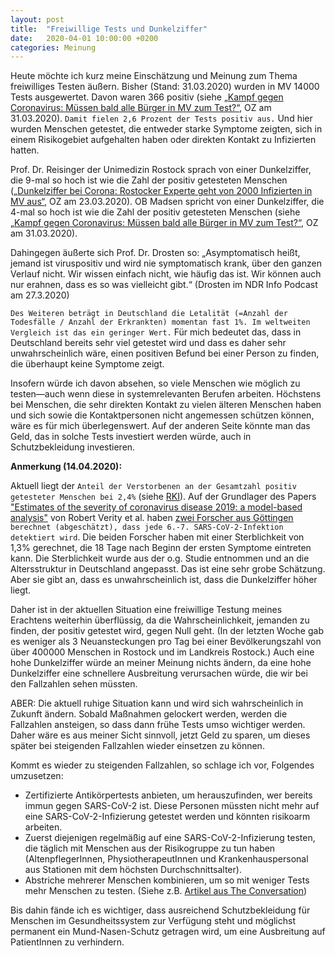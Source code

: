 ```yaml
---
layout: post
title:  "Freiwillige Tests und Dunkelziffer"
date:   2020-04-01 10:00:00 +0200
categories: Meinung
---
```


Heute möchte ich kurz meine Einschätzung und Meinung zum Thema freiwilliges Testen äußern. Bisher (Stand: 31.03.2020) wurden in MV 14000 Tests ausgewertet. Davon waren 366 positiv (siehe [„Kampf gegen Coronavirus: Müssen bald alle Bürger in MV zum Test?“](https://www.ostsee-zeitung.de/Mecklenburg/Rostock/Kampf-gegen-Coronavirus-Muessen-bald-alle-Buerger-in-MV-zum-Test), OZ am 31.03.2020). ```Damit fielen 2,6 Prozent der Tests positiv aus.``` Und hier wurden Menschen getestet, die entweder starke Symptome zeigten, sich in einem Risikogebiet aufgehalten haben oder direkten Kontakt zu Infizierten hatten.

Prof. Dr. Reisinger der Unimedizin Rostock sprach von einer Dunkelziffer, die 9-mal so hoch ist wie die Zahl der positiv getesteten Menschen ([„Dunkelziffer bei Corona: Rostocker Experte geht von 2000 Infizierten in MV aus“](https://www.ostsee-zeitung.de/Nachrichten/MV-aktuell/Dunkelziffer-bei-Corona-Rostocker-Experte-geht-von-2000-Infizierten-in-MV-aus), OZ am 23.03.2020). OB Madsen spricht von einer Dunkelziffer, die 4-mal so hoch ist wie die Zahl der positiv getesteten Menschen (siehe [„Kampf gegen Coronavirus: Müssen bald alle Bürger in MV zum Test?“](https://www.ostsee-zeitung.de/Mecklenburg/Rostock/Kampf-gegen-Coronavirus-Muessen-bald-alle-Buerger-in-MV-zum-Test), OZ am 31.03.2020).

Dahingegen äußerte sich Prof. Dr. Drosten so: „Asymptomatisch heißt, jemand ist viruspositiv und wird nie symptomatisch krank, über den ganzen Verlauf nicht. Wir wissen einfach nicht, wie häufig das ist. Wir können auch nur erahnen, dass es so was vielleicht gibt.“  (Drosten im NDR Info Podcast am 27.3.2020)

```Des Weiteren beträgt in Deutschland die Letalität (=Anzahl der Todesfälle / Anzahl der Erkrankten) momentan fast 1%. Im weltweiten Vergleich ist das ein geringer Wert.``` Für mich bedeutet das, dass in Deutschland bereits sehr viel getestet wird und dass es daher sehr unwahrscheinlich wäre, einen positiven Befund bei einer Person zu finden, die überhaupt keine Symptome zeigt.

Insofern würde ich davon absehen, so viele Menschen wie möglich zu testen—auch wenn diese in systemrelevanten Berufen arbeiten. Höchstens bei Menschen, die sehr direkten Kontakt zu vielen älteren Menschen haben und sich sowie die Kontaktpersonen nicht angemessen schützen können, wäre es für mich überlegenswert. Auf der anderen Seite könnte man das Geld, das in solche Tests investiert werden würde, auch in Schutzbekleidung investieren.


**Anmerkung (14.04.2020):**

Aktuell liegt der ```Anteil der Verstorbenen an der Gesamtzahl positiv getesteter Menschen bei 2,4%``` (siehe [RKI](https://www.rki.de/DE/Content/InfAZ/N/Neuartiges_Coronavirus/Situationsberichte/2020-04-14-de.pdf?__blob=publicationFile)). Auf der Grundlager des Papers ["Estimates of the severity of coronavirus disease 2019: a model-based analysis"][lancet] von Robert Verity et al. haben [zwei Forscher aus Göttingen](https://www.uni-goettingen.de/en/606540.html) ```berechnet (abgeschätzt), dass jede 6.-7. SARS-CoV-2-Infektion detektiert wird```. Die beiden Forscher haben mit einer Sterblichkeit von 1,3% gerechnet, die 18 Tage nach Beginn der ersten Symptome eintreten kann. Die Sterblichkeit wurde aus der o.g. Studie entnommen und an die Altersstruktur in Deutschland angepasst. Das ist eine sehr grobe Schätzung. Aber sie gibt an, dass es unwahrscheinlich ist, dass die Dunkelziffer höher liegt.

[lancet]: https://doi.org/10.1016/S1473-3099(20)30243-7

Daher ist in der aktuellen Situation eine freiwillige Testung meines Erachtens weiterhin überflüssig, da die Wahrscheinlichkeit, jemanden zu finden, der positiv getestet wird, gegen Null geht. (In der letzten Woche gab es weniger als 3 Neuansteckungen pro Tag bei einer Bevölkerungszahl von über 400000 Menschen in Rostock und im Landkreis Rostock.) Auch eine hohe Dunkelziffer würde an meiner Meinung nichts ändern, da eine hohe Dunkelziffer eine schnellere Ausbreitung verursachen würde, die wir bei den Fallzahlen sehen müssten.

ABER: Die aktuell ruhige Situation kann und wird sich wahrscheinlich in Zukunft ändern. Sobald Maßnahmen gelockert werden, werden die Fallzahlen ansteigen, so dass dann frühe Tests umso wichtiger werden. Daher wäre es aus meiner Sicht sinnvoll, jetzt Geld zu sparen, um dieses später bei steigenden Fallzahlen wieder einsetzen zu können.

Kommt es wieder zu steigenden Fallzahlen, so schlage ich vor, Folgendes umzusetzen:

* Zertifizierte Antikörpertests anbieten, um herauszufinden, wer bereits immun gegen SARS-CoV-2 ist. Diese Personen müssten nicht mehr auf eine SARS-CoV-2-Infizierung getestet werden und könnten risikoarm arbeiten.
* Zuerst diejenigen regelmäßig auf eine SARS-CoV-2-Infizierung testen, die täglich mit Menschen aus der Risikogruppe zu tun haben (AltenpflegerInnen, PhysiotherapeutInnen und Krankenhauspersonal aus Stationen mit dem höchsten Durchschnittsalter).
* Abstriche mehrerer Menschen kombinieren, um so mit weniger Tests mehr Menschen zu testen. (Siehe z.B. [Artikel aus The Conversation](https://theconversation.com/the-maths-logic-that-could-help-test-more-people-for-coronavirus-134287))

Bis dahin fände ich es wichtiger, dass ausreichend Schutzbekleidung für Menschen im Gesundheitssystem zur Verfügung steht und möglichst permanent ein Mund-Nasen-Schutz getragen wird, um eine Ausbreitung auf PatientInnen zu verhindern.